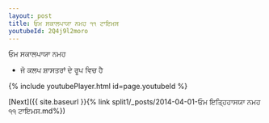 ```yaml
---
layout: post
title: ਓਮ ਸਕਾਲਪਾਯਾ ਨਮਹ ੧੧ ਟਾਇਮਸ
youtubeId: 2Q4j9l2moro
---
```

 
 
 ਓਮ ਸਕਾਲਪਾਯਾ ਨਮਹ  
 
 -  ਜੋ ਕਲਪ ਸ਼ਾਸਤਰਾਂ ਦੇ ਰੂਪ ਵਿਚ ਹੈ 
 
  
 
  
 
 
 
 
 
 


{% include youtubePlayer.html id=page.youtubeId %}
 
[Next]({{ site.baseurl }}{% link  split1/_posts/2014-04-01-ਓਮ ਇਤ੍ਹਿਹਾਸਯਾ ਨਮਹ ੧੧ ਟਾਇਮਸ.md%})
 
